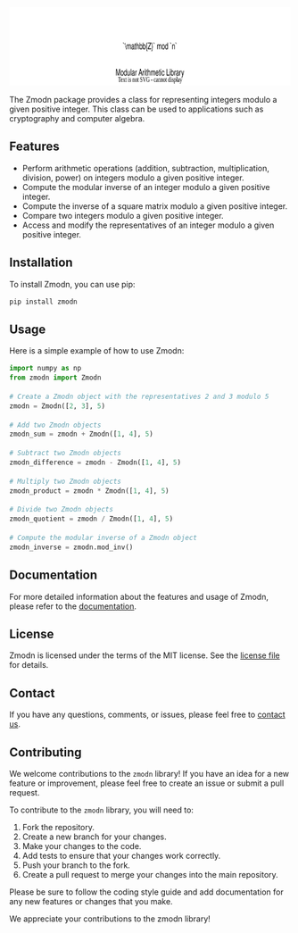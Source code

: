 
<p align="center">
  <a href="https://github.com/asanchezyali/Zmodn#readme">
    <img src="logo/logo.svg" alt="Logo" width="100%" height="140">
  </a>
</p>

The Zmodn package provides a class for representing integers modulo a given positive integer. This class can be used to
applications such as cryptography and computer algebra.

## Features

- Perform arithmetic operations (addition, subtraction, multiplication, division, power) on integers modulo a given
  positive integer.
- Compute the modular inverse of an integer modulo a given positive integer.
- Compute the inverse of a square matrix modulo a given positive integer.
- Compare two integers modulo a given positive integer.
- Access and modify the representatives of an integer modulo a given positive integer.

## Installation

To install Zmodn, you can use pip:

```bash
pip install zmodn
```

## Usage

Here is a simple example of how to use Zmodn:

```python
import numpy as np
from zmodn import Zmodn

# Create a Zmodn object with the representatives 2 and 3 modulo 5
zmodn = Zmodn([2, 3], 5)

# Add two Zmodn objects
zmodn_sum = zmodn + Zmodn([1, 4], 5)

# Subtract two Zmodn objects
zmodn_difference = zmodn - Zmodn([1, 4], 5)

# Multiply two Zmodn objects
zmodn_product = zmodn * Zmodn([1, 4], 5)

# Divide two Zmodn objects
zmodn_quotient = zmodn / Zmodn([1, 4], 5)

# Compute the modular inverse of a Zmodn object
zmodn_inverse = zmodn.mod_inv()
```

## Documentation

For more detailed information about the features and usage of Zmodn, please refer to the [documentation](https://github.com/username/zmodn/docs).

## License

Zmodn is licensed under the terms of the MIT license. See the [license file](https://github.com/asanchezyali/Zmodn/blob/main/LICENSE) for details.

## Contact

If you have any questions, comments, or issues, please feel free to [contact us](https://github.com/asanchezyali).

## Contributing

We welcome contributions to the `zmodn` library! If you have an idea for a new feature or improvement, please feel free to create an issue or submit a pull request.

To contribute to the `zmodn` library, you will need to:

1. Fork the repository.
2. Create a new branch for your changes.
3. Make your changes to the code.
4. Add tests to ensure that your changes work correctly.
5. Push your branch to the fork.
6. Create a pull request to merge your changes into the main repository.

Please be sure to follow the coding style guide and add documentation for any new features or changes that you make.

We appreciate your contributions to the zmodn library!
